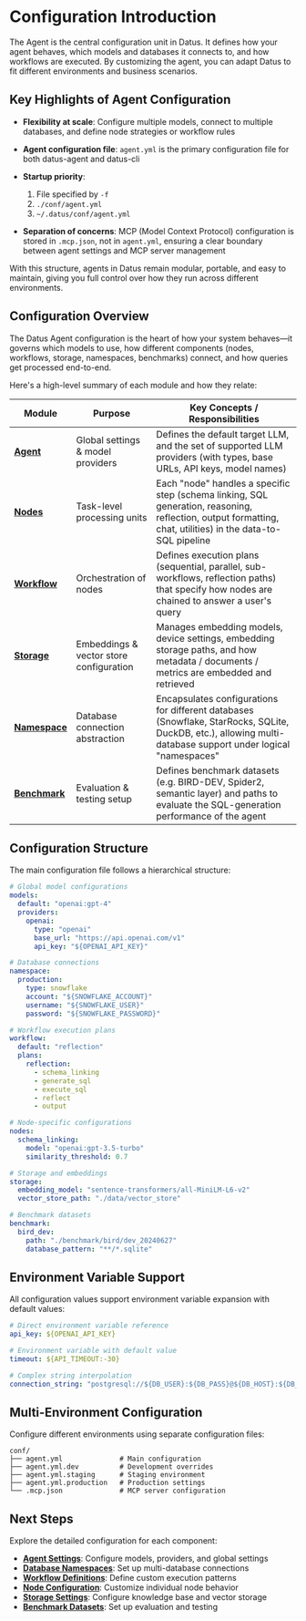 # Configuration Introduction

The Agent is the central configuration unit in Datus. It defines how your agent behaves, which models and databases it connects to, and how workflows are executed. By customizing the agent, you can adapt Datus to fit different environments and business scenarios.

## Key Highlights of Agent Configuration

- **Flexibility at scale**: Configure multiple models, connect to multiple databases, and define node strategies or workflow rules
- **Agent configuration file**: `agent.yml` is the primary configuration file for both datus-agent and datus-cli
- **Startup priority**:

    1. File specified by `-f`
    2. `./conf/agent.yml`
    3. `~/.datus/conf/agent.yml`

- **Separation of concerns**: MCP (Model Context Protocol) configuration is stored in `.mcp.json`, not in `agent.yml`, ensuring a clear boundary between agent settings and MCP server management

With this structure, agents in Datus remain modular, portable, and easy to maintain, giving you full control over how they run across different environments.

## Configuration Overview

The Datus Agent configuration is the heart of how your system behaves—it governs which models to use, how different components (nodes, workflows, storage, namespaces, benchmarks) connect, and how queries get processed end-to-end.

Here's a high-level summary of each module and how they relate:

| Module | Purpose | Key Concepts / Responsibilities |
|--------|---------|--------------------------------|
| **[Agent](agent.md)** | Global settings & model providers | Defines the default target LLM, and the set of supported LLM providers (with types, base URLs, API keys, model names) |
| **[Nodes](nodes.md)** | Task-level processing units | Each "node" handles a specific step (schema linking, SQL generation, reasoning, reflection, output formatting, chat, utilities) in the data-to-SQL pipeline |
| **[Workflow](workflow.md)** | Orchestration of nodes | Defines execution plans (sequential, parallel, sub-workflows, reflection paths) that specify how nodes are chained to answer a user's query |
| **[Storage](storage.md)** | Embeddings & vector store configuration | Manages embedding models, device settings, embedding storage paths, and how metadata / documents / metrics are embedded and retrieved |
| **[Namespace](namespace.md)** | Database connection abstraction | Encapsulates configurations for different databases (Snowflake, StarRocks, SQLite, DuckDB, etc.), allowing multi-database support under logical "namespaces" |
| **[Benchmark](benchmark.md)** | Evaluation & testing setup | Defines benchmark datasets (e.g. BIRD-DEV, Spider2, semantic layer) and paths to evaluate the SQL-generation performance of the agent |

## Configuration Structure

The main configuration file follows a hierarchical structure:

```yaml
# Global model configurations
models:
  default: "openai:gpt-4"
  providers:
    openai:
      type: "openai"
      base_url: "https://api.openai.com/v1"
      api_key: "${OPENAI_API_KEY}"

# Database connections
namespace:
  production:
    type: snowflake
    account: "${SNOWFLAKE_ACCOUNT}"
    username: "${SNOWFLAKE_USER}"
    password: "${SNOWFLAKE_PASSWORD}"

# Workflow execution plans
workflow:
  default: "reflection"
  plans:
    reflection:
      - schema_linking
      - generate_sql
      - execute_sql
      - reflect
      - output

# Node-specific configurations
nodes:
  schema_linking:
    model: "openai:gpt-3.5-turbo"
    similarity_threshold: 0.7

# Storage and embeddings
storage:
  embedding_model: "sentence-transformers/all-MiniLM-L6-v2"
  vector_store_path: "./data/vector_store"

# Benchmark datasets
benchmark:
  bird_dev:
    path: "./benchmark/bird/dev_20240627"
    database_pattern: "**/*.sqlite"
```

## Environment Variable Support

All configuration values support environment variable expansion with default values:

```yaml
# Direct environment variable reference
api_key: ${OPENAI_API_KEY}

# Environment variable with default value
timeout: ${API_TIMEOUT:-30}

# Complex string interpolation
connection_string: "postgresql://${DB_USER}:${DB_PASS}@${DB_HOST}:${DB_PORT:-5432}/${DB_NAME}"
```

## Multi-Environment Configuration

Configure different environments using separate configuration files:

```
conf/
├── agent.yml              # Main configuration
├── agent.yml.dev          # Development overrides
├── agent.yml.staging      # Staging environment
├── agent.yml.production   # Production settings
└── .mcp.json              # MCP server configuration
```

## Next Steps

Explore the detailed configuration for each component:

- **[Agent Settings](agent.md)**: Configure models, providers, and global settings
- **[Database Namespaces](namespace.md)**: Set up multi-database connections
- **[Workflow Definitions](workflow.md)**: Define custom execution patterns
- **[Node Configuration](nodes.md)**: Customize individual node behavior
- **[Storage Settings](storage.md)**: Configure knowledge base and vector storage
- **[Benchmark Datasets](benchmark.md)**: Set up evaluation and testing